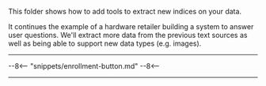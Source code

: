 This folder shows how to add tools to extract new indices on your data.

It continues the example of a hardware retailer building a system to answer user questions. We'll extract more data from the previous text sources as well as being able to support new data types (e.g. images).

---

--8<--
  "snippets/enrollment-button.md"
--8<--

---


